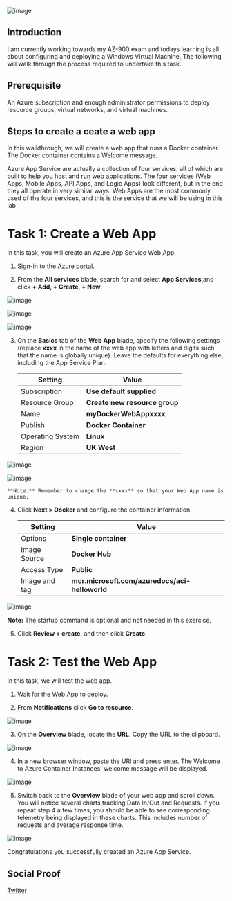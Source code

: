 ![image](https://user-images.githubusercontent.com/97246467/163008185-110ef96e-d645-4355-843c-f9b778b8b338.png)

## Introduction
I am currently working towards my AZ-900 exam and todays learning is all about configuring and deploying a Windows Virtual Machine, The following will walk through the process required to undertake this task.

## Prerequisite

An Azure subscription and enough administrator permissions to deploy resource groups, virtual networks, and virtual machines.

## Steps to create a ceate a web app
In this walkthrough, we will create a web app that runs a Docker container. The Docker container contains a Welcome message.

Azure App Service are actually a collection of four services, all of which are built to help you host and run web applications. The four services (Web Apps, Mobile Apps, API Apps, and Logic Apps) look different, but in the end they all operate in very similar ways. Web Apps are the most commonly used of the four services, and this is the service that we will be using in this lab 


# Task 1: Create a Web App 

In this task, you will create an Azure App Service Web App. 

1. Sign-in to the [Azure portal](http://portal.azure.com/). 

2. From the **All services** blade, search for and select **App Services**,and click **+ Add, + Create, + New**

![image](https://user-images.githubusercontent.com/97246467/163011567-50e5eb56-08aa-4b28-8c00-04a4ab91e012.png)

![image](https://user-images.githubusercontent.com/97246467/163011651-b5d7a3d0-7202-4136-a3c4-f9baaeb74545.png)

![image](https://user-images.githubusercontent.com/97246467/163011882-85086c3c-9fdb-4e2a-a1e4-a01198512141.png)

3. On the **Basics** tab of the **Web App** blade, specify the following settings (replace **xxxx** in the name of the web app with letters and digits such that the name is globally unique). Leave the defaults for everything else, including the App Service Plan. 

    | Setting | Value |
    | -- | -- |
    | Subscription | **Use default supplied** |
    | Resource Group | **Create new resource group**|
    | Name | **myDockerWebAppxxxx** |
    | Publish | **Docker Container** |
    | Operating System | **Linux** |
    | Region | **UK West** |
    
     
  ![image](https://user-images.githubusercontent.com/97246467/163011984-c8315f07-690b-4d9e-8e18-2729ffec53a9.png)
    
  ![image](https://user-images.githubusercontent.com/97246467/163012063-5cfc2fd0-fd78-401b-9c55-edc52faaba26.png)

    
    **Note:** Remember to change the **xxxx** so that your Web App name is unique.

4. Click **Next > Docker** and configure the container information.  

    | Setting | Value |
    | -- | -- |
    | Options | **Single container** |
    | Image Source | **Docker Hub** |
    | Access Type | **Public** |
    | Image and tag | **mcr.microsoft.com/azuredocs/aci-helloworld** |
   
![image](https://user-images.githubusercontent.com/97246467/163012286-d1634800-33ff-43cd-8519-3f35a58296c2.png)

 **Note:** The startup command is optional and not needed in this exercise.

5. Click **Review + create**, and then click **Create**. 

# Task 2: Test the Web App

In this task, we will test the web app.

1. Wait for the Web App to deploy.

2. From **Notifications** click **Go to resource**. 

![image](https://user-images.githubusercontent.com/97246467/163012652-bbd0fadd-02a3-4f43-9722-ebd6fc6f05a8.png)

3. On the **Overview** blade, locate the **URL**. Copy the URL to the clipboard.

![image](https://user-images.githubusercontent.com/97246467/163012918-06f0632a-b201-444e-b70c-59a47c731f6f.png)

4. In a new browser window, paste the URl and press enter. The Welcome to Azure Container Instances! welcome message will be displayed.

 ![image](https://user-images.githubusercontent.com/97246467/163013214-3529d1f7-dd69-495c-821d-9c5f44157e04.png)

5. Switch back to the **Overview** blade of your web app and scroll down. You will notice several charts tracking Data In/Out and Requests. If you repeat step 4 a few times, you should be able to see corresponding telemetry being displayed in these charts. This includes number of requests and average response time. 

![image](https://user-images.githubusercontent.com/97246467/163013350-9fe25d59-4ca7-4a06-b23e-4c6ed734fbb1.png)

Congratulations you successfully created an Azure App Service.

## Social Proof

[Twitter](https://twitter.com/cyberjohn80/status/1513583374987837442)
